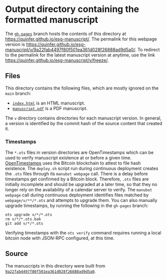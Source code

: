 # Output directory containing the formatted manuscript

The [`gh-pages`](https://github.com/quinfer/esg-manuscript/tree/gh-pages) branch hosts the contents of this directory at <https://quinfer.github.io/esg-manuscript/>.
The permalink for this webpage version is <https://quinfer.github.io/esg-manuscript/v/9a22fab4497f80f501ea361d028f26888ad9d5a0/>.
To redirect to the permalink for the latest manuscript version at anytime, use the link <https://quinfer.github.io/esg-manuscript/v/freeze/>.

## Files

This directory contains the following files, which are mostly ignored on the `main` branch:

+ [`index.html`](index.html) is an HTML manuscript.
+ [`manuscript.pdf`](manuscript.pdf) is a PDF manuscript.

The `v` directory contains directories for each manuscript version.
In general, a version is identified by the commit hash of the source content that created it.

### Timestamps

The `*.ots` files in version directories are OpenTimestamps which can be used to verify manuscript existence at or before a given time.
[OpenTimestamps](https://opentimestamps.org/) uses the Bitcoin blockchain to attest to file hash existence.
The `deploy.sh` script run during continuous deployment creates the `.ots` files through its `manubot webpage` call.
There is a delay before timestamps get confirmed by a Bitcoin block.
Therefore, `.ots` files are initially incomplete and should be upgraded at a later time, so that they no longer rely on the availability of a calendar server to verify.
The `manubot webpage` call during continuous deployment identifies files matched by `webpage/v/**/*.ots` and attempts to upgrade them.
You can also manually upgrade timestamps, by running the following in the `gh-pages` branch:

```shell
ots upgrade v/*/*.ots
rm v/*/*.ots.bak
git add v/*/*.ots
```

Verifying timestamps with the `ots verify` command requires running a local bitcoin node with JSON-RPC configured, at this time.

## Source

The manuscripts in this directory were built from
[`9a22fab4497f80f501ea361d028f26888ad9d5a0`](https://github.com/quinfer/esg-manuscript/commit/9a22fab4497f80f501ea361d028f26888ad9d5a0).
